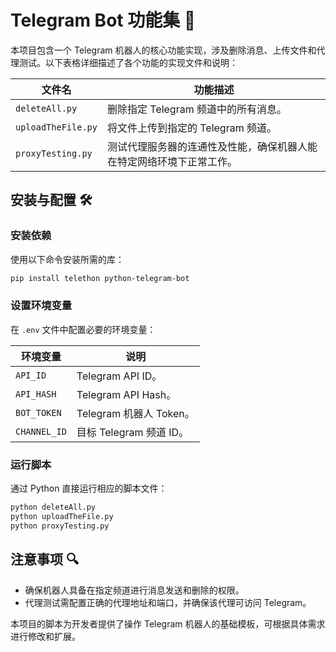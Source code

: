 # Telegram Bot 功能集 🤖

本项目包含一个 Telegram 机器人的核心功能实现，涉及删除消息、上传文件和代理测试。以下表格详细描述了各个功能的实现文件和说明：

| 文件名             | 功能描述                                                     |
| ------------------ | ------------------------------------------------------------ |
| `deleteAll.py`     | 删除指定 Telegram 频道中的所有消息。                         |
| `uploadTheFile.py` | 将文件上传到指定的 Telegram 频道。                           |
| `proxyTesting.py`  | 测试代理服务器的连通性及性能，确保机器人能在特定网络环境下正常工作。 |

## 安装与配置 🛠️

### 安装依赖

使用以下命令安装所需的库：

```bash
pip install telethon python-telegram-bot
```

### 设置环境变量

在 `.env` 文件中配置必要的环境变量：

| 环境变量     | 说明                    |
| ------------ | ----------------------- |
| `API_ID`     | Telegram API ID。       |
| `API_HASH`   | Telegram API Hash。     |
| `BOT_TOKEN`  | Telegram 机器人 Token。 |
| `CHANNEL_ID` | 目标 Telegram 频道 ID。 |

### 运行脚本

通过 Python 直接运行相应的脚本文件：

```bash
python deleteAll.py
python uploadTheFile.py
python proxyTesting.py
```

## 注意事项 🔍

- 确保机器人具备在指定频道进行消息发送和删除的权限。
- 代理测试需配置正确的代理地址和端口，并确保该代理可访问 Telegram。

本项目的脚本为开发者提供了操作 Telegram 机器人的基础模板，可根据具体需求进行修改和扩展。
